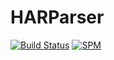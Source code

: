 # HARParser

[![Build Status](https://travis-ci.org/JanGorman/HARParser.svg?branch=master)](https://travis-ci.org/JanGorman/HARParser)
[![SPM](https://img.shields.io/badge/spm-compatible-brightgreen.svg?style=flat)](https://swift.org/package-manager)

